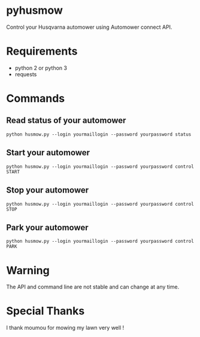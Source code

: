 # pyhusmow
Control your Husqvarna automower using Automower connect API.

# Requirements
  + python 2 or python 3
  + requests

# Commands
## Read status of your automower
    python husmow.py --login yourmaillogin --password yourpassword status

## Start your automower
    python husmow.py --login yourmaillogin --password yourpassword control START

## Stop your automower
    python husmow.py --login yourmaillogin --password yourpassword control STOP

## Park your automower
    python husmow.py --login yourmaillogin --password yourpassword control PARK

# Warning
The API and command line are not stable and can change at any time.

# Special Thanks
I thank moumou for mowing my lawn very well !
